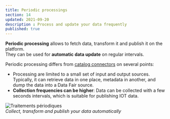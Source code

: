 ```yaml
---
title: Periodic processings
section: 14
updated: 2021-09-20
description : Process and update your data frequently
published: true
---
```


**Periodic processing** allows to fetch data, transform it and publish it on the platform.  
They can be used for **automatic data update** on regular intervals.

Periodic processing differs from [catalog connectors](./user-guide-backoffice/catalogues) on several points:

* Processing are limited to a small set of input and output sources. Typically, it can retrieve data in one place, metadata in another, and dump the data into a Data Fair source.
* **Collection frequencies can be higher**: Data can be collected with a few seconds intervals, which is suitable for publishing IOT data.

![Traitements périodiques](./images/user-guide-backoffice/processings.jpg)  
*Collect, transform and publish your data automatically*
